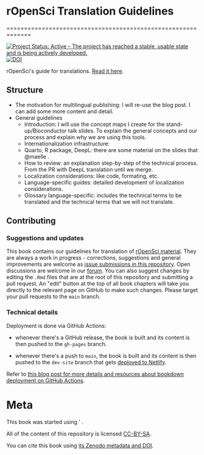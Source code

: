 # rOpenSci Translation Guidelines

=============================================================

[![Project Status: Active – The project has reached a stable, usable state and is being actively developed.](https://www.repostatus.org/badges/latest/active.svg)](https://www.repostatus.org/#active) 
[![DOI](https://zenodo.org/badge/126815002.svg)]()

rOpenSci's guide for translations. [Read it here](translationguide.ropensci.org).

## Structure

* The motivation for multilingual publishing: I will re-use the blog post. I can add some more content and detail.
* General guidelines
  - Introduction: I will use the concept maps I create for the stand-up/Bioconductor talk slides. To explain the general concepts and our process and explain why we are using this tools.
  - Internationalization infrastructure:
  -	Quarto, R package, DeepL: there are some material on the slides that @maelle .
  - How to review: an explanation step-by-step of the technical process. From the PR with DeepL translation until we merge. 
  - Localization considerations: like code, formating, etc.
  - Language-specific guides: detailed development of localization considerations.
  - Glossary language-specific: includes the technical terms to be translated and the technical terms that we will not translate.

## Contributing

### Suggestions and updates

This book contains our guidelines for translation of [rOpenSci material](). They are always a work in progress - corrections, suggestions and general improvements are welcome as [issue submissions in this repository](https://github.com/ropensci-review-tools/translation_guide). Open discussions are welcome in our [forum](https://discuss.ropensci.org/). You can also suggest changes by editing the `.Rmd` files that are at the root of this repository and submitting a pull request.  An "edit" button at the top of all book chapters will take you directly to the relevant page on GitHub to make such changes. Please target your pull requests to the `main` branch.

### Technical details

Deployment is done via GitHub Actions: 

* whenever there's a GitHub release, the book is built and its content is then pushed to the `gh-pages` branch.

* whenever there's a push to `main`, the book is built and its content is then pushed to the `dev-site` branch that gets [deployed to Netlify]().

Refer to [this blog post for more details and resources about bookdown deployment on GitHub Actions](https://ropensci.org/blog/2020/04/07/bookdown-learnings/#5-how-to-deploy-a-preview-of-the-book-for-pull-requests).


# Meta

This book was started using []()' []().

All of the content of this repository is licensed 
[CC-BY-SA](https://creativecommons.org/licenses/by-sa/4.0/).

You can cite this book using [its Zenodo metadata and DOI]().


